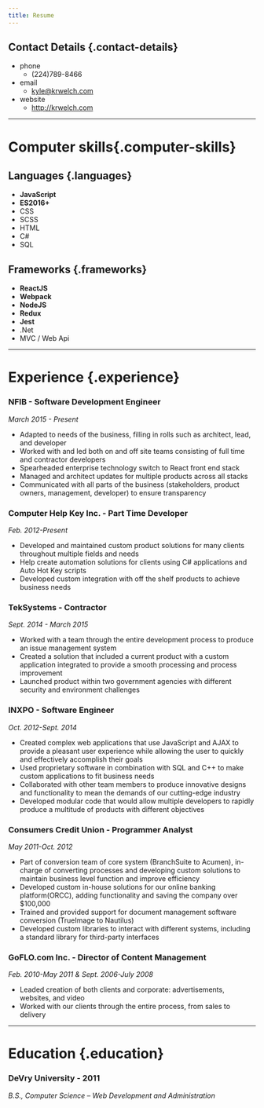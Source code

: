 ```yaml
---
title: Resume
---
```

## Contact Details {.contact-details}
* phone
  * (224)789-8466
* email
  * kyle@krwelch.com
* website
  * http://krwelch.com
---
# Computer skills{.computer-skills}
## Languages {.languages}
* **JavaScript**
* **ES2016+**
* CSS
* SCSS
* HTML
* C#
* SQL

## Frameworks {.frameworks}
* **ReactJS**
* **Webpack**
* **NodeJS**
* **Redux**
* **Jest**
* .Net
* MVC / Web Api

---

# Experience {.experience}
### NFIB - Software Development Engineer
*March 2015 - Present*
* Adapted to needs of the business, filling in rolls such as architect, lead, and developer
* Worked with and led both on and off site teams consisting of full time and contractor developers
* Spearheaded enterprise technology switch to React front end stack
* Managed and architect updates for multiple products across all stacks
* Communicated with all parts of the business (stakeholders, product owners, management, developer) to ensure transparency

### Computer Help Key Inc. - Part Time Developer
*Feb. 2012-Present*
* Developed and maintained custom product solutions for many clients throughout multiple fields and needs
* Help create automation solutions for clients using C# applications and Auto Hot Key scripts
* Developed custom integration with off the shelf products to achieve business needs

### TekSystems - Contractor
*Sept. 2014 - March 2015*
* Worked with a team through the entire development process to produce an issue management system
* Created a solution that included a current product with a custom application integrated to provide a smooth processing and process improvement
* Launched product within two government agencies with different security and environment challenges

### INXPO - Software Engineer
*Oct. 2012-Sept. 2014*
* Created complex web applications that use JavaScript and AJAX to provide a pleasant user experience while allowing the user to quickly and effectively accomplish their goals
* Used proprietary software in combination with SQL and C++ to make custom applications to fit business needs
* Collaborated with other team members to produce innovative designs and functionality to mean the demands of our cutting-edge industry
* Developed modular code that would allow multiple developers to rapidly produce a multitude of products with different objectives

### Consumers Credit Union - Programmer Analyst
*May 2011-Oct. 2012*
* Part of conversion team of core system (BranchSuite to Acumen), in-charge of converting processes and developing custom solutions to maintain business level function and improve efficiency
* Developed custom in-house solutions for our online banking platform(ORCC), adding functionality and saving the company over $100,000
* Trained and provided support for document management software conversion (TrueImage to Nautilus)
* Developed custom libraries to interact with different systems, including a standard library for third-party interfaces

### GoFLO.com Inc. - Director of Content Management
*Feb. 2010-May 2011 & Sept. 2006-July 2008*
* Leaded creation of both clients and corporate: advertisements, websites, and video
* Worked with our clients through the entire process, from sales to delivery
---
# Education {.education}
### DeVry University - 2011
*B.S., Computer Science – Web Development and Administration*